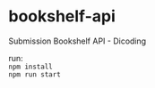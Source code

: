 # bookshelf-api
Submission Bookshelf API - Dicoding

run: <br>
```npm install``` <br>
```npm run start```
